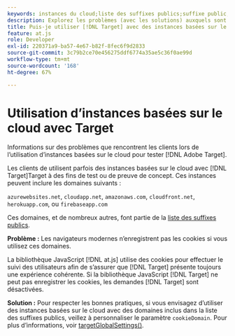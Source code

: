 ```yaml
---
keywords: instances du cloud;liste des suffixes publics;suffixe public;cookie;cookie propriétaire;azurewebsites.net;cloudapp.net;amazonaws.com;cloudfront.net;herokuapp.com;firebaseapp.com;targetGlobalSettings;cookieDomain
description: Explorez les problèmes (avec les solutions) auxquels sont confrontés les clients lors de l’utilisation d’instances basées sur le cloud pour tester l’Adobe [!DNL Target] ou à des fins de preuve de concept.
title: Puis-je utiliser [!DNL Target] avec des instances basées sur le cloud ?
feature: at.js
role: Developer
exl-id: 220371a9-ba57-4e67-b82f-8fec6f9d2833
source-git-commit: 3c79b2ce70e456275ddf6774a35ae5c36f0ae99d
workflow-type: tm+mt
source-wordcount: '168'
ht-degree: 67%

---
```


# Utilisation d’instances basées sur le cloud avec Target

Informations sur des problèmes que rencontrent les clients lors de l’utilisation d’instances basées sur le cloud pour tester [!DNL Adobe Target].

Les clients de utilisent parfois des instances basées sur le cloud avec [!DNL Target]Target à des fins de test ou de preuve de concept. Ces instances peuvent inclure les domaines suivants :

`azurewebsites.net`, `cloudapp.net`, `amazonaws.com`, `cloudfront.net`, `herokuapp.com`, ou `firebaseapp.com`

Ces domaines, et de nombreux autres, font partie de la [liste des suffixes publics](https://publicsuffix.org/list/public_suffix_list.dat).

**Problème :** Les navigateurs modernes n’enregistrent pas les cookies si vous utilisez ces domaines.

La bibliothèque JavaScript [!DNL at.js] utilise des cookies pour effectuer le suivi des utilisateurs afin de s’assurer que [!DNL Target] présente toujours une expérience cohérente. Si la bibliothèque JavaScript [!DNL Target] ne peut pas enregistrer les cookies, les demandes [!DNL Target] sont désactivées.

**Solution :** Pour respecter les bonnes pratiques, si vous envisagez d’utiliser des instances basées sur le cloud avec des domaines inclus dans la liste des suffixes publics, veillez à personnaliser le paramètre `cookieDomain`. Pour plus d’informations, voir [targetGlobalSettings()](/help/c-implementing-target/c-implementing-target-for-client-side-web/targetgobalsettings.md).
